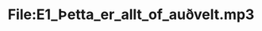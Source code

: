 ---
title: File:E1_Þetta_er_allt_of_auðvelt.mp3
recording of: Þetta er allt of auðvelt.
reading speed: slow
speaker: E
license: CC0
---
